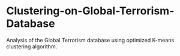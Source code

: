 # Clustering-on-Global-Terrorism-Database
Analysis of the Global Terrorism database using optimized K-means clustering algorithm.
